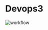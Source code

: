 # Devops3
![workflow](https://github.com/<UserName>/<RepositoryName>/actions/workflows/main.yml/badge.svg)
